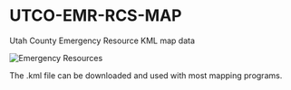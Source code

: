 # UTCO-EMR-RCS-MAP
Utah County Emergency Resource KML map data

![Emergency Resources](https://github.com/stevenboyd78/UTCO-EMR-RCS-MAP/assets/16837329/8e48524d-633c-4186-a3fb-349fe7d79802)

The .kml file can be downloaded and used with most mapping programs.
